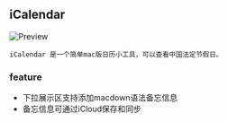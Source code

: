 
## iCalendar

![Preview](https://github.com/k1er/iCalendar/blob/master/iCalendar.gif)

`iCalendar 是一个简单mac版日历小工具，可以查看中国法定节假日。`


### feature

* 下拉展示区支持添加macdown语法备忘信息
* 备忘信息可通过iCloud保存和同步
